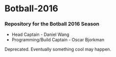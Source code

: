 # Botball-2016

### Repository for the Botball 2016 Season

* Head Captain - Daniel Wang
* Programming/Build Captain - Oscar Bjorkman

Deprecated. Eventually something cool may happen.
